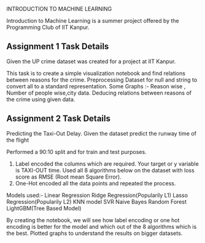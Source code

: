 INTRODUCTION TO MACHINE LEARNING

Introduction to Machine Learning is a summer project offered by the Programming Club of IIT Kanpur.

## Assignment 1 Task Details

  Given the UP crime dataset was created for a project at IIT Kanpur.

  This task is to create a simple visualization notebook and find relations between reasons for the crime.
  Preprocessing Dataset for null and string to convert all to a standard representation.
  Some Graphs :- Reason wise , Number of people wise,city data.
  Deducing relations between reasons of the crime using given data.

## Assignment 2 Task Details

  Predicting the Taxi-Out Delay.
  Given the dataset predict the runway time of the flight

  Performed a 90:10 split and for train and test purposes.
  1.  Label encoded the columns which are required.
      Your target or y variable is TAXI-OUT time. Used all 8 algorithms below on the dataset with loss score as RMSE (Root mean Square Error).
  2.  One-Hot encoded all the data points and repeated the process.

  Models used:-
  Linear Regression
  Ridge Regression(Popularily L1)
  Lasso Regression(Popularily L2)
  KNN model
  SVR
  Naive Bayes
  Random Forest
  LightGBM(Tree Based Model)

  By creating the notebook, we will see how label encoding or one hot encoding is better for the model and which out of the 8 algorithms which is the best. Plotted graphs to understand the results on bigger datasets.
